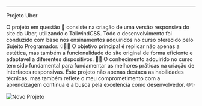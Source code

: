 ___________________________________________
Projeto Uber


O projeto em questão 🚀 consiste na criação de uma versão responsiva do site da Uber, utilizando o TailwindCSS. 
Todo o desenvolvimento foi conduzido com base nos ensinamentos adquiridos no curso oferecido pelo Sujeito Programador. 💡👨‍💻 
O objetivo principal é replicar não apenas a estética, mas também a funcionalidade do site original de forma eficiente e adaptável a diferentes dispositivos.  🎨🔧 
O conhecimento adquirido no curso tem sido fundamental para fundamentar as melhores práticas na criação de interfaces responsivas. 
Este projeto não apenas destaca as habilidades técnicas, mas também reflete o meu comprometimento com a aprendizagem contínua e a busca pela excelência como desenvolvedor. 🌐✨


![Novo Projeto](https://github.com/cosmustiggo/Uber-copy/assets/133362453/f185f7fd-e3fa-48d5-9794-e31ec1a58b17)
